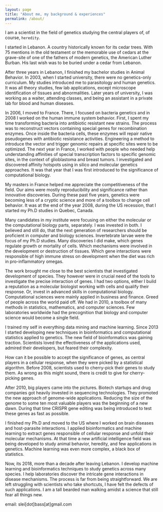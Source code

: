 ```yaml
---
layout: page
title: "About me, my background & experiences"
permalink: /about/
---
```


I am a scientist in the field of genetics studying the central players of, of course, `heredity`.

I started in Lebanon. A country historically known for its cedar trees.
With 75 mentions in the old testament or the memorable use of cedars at the grave-site of one of the fathers of modern genetics, the American Luther Burban.
His last wish was to be buried under a cedar from Lebanon.

After three years in Lebanon, I finished my bachelor studies in Animal Behavior.
In 2003, when I started university, there were no genetics-only curriculum.
My studies introduced me to parasitology and human genetics.
It was all theory studies, few lab applications, except microscope identification of tissues and abnormalities.
Later years of university, I was working as a waiter, attending classes, and being an assistant in a private lab for blood and human diseases.

In 2006, I moved to France.
There, I focused on bacteria genetics and in 2008 I worked on the human immune system behavior.
First, I spent my time transforming bacteria into antibiotic resistant new strains.
The process was to reconstruct vectors containing special genes for recombination enzymes.
Once inside the bacteria cells, these enzymes will repair native pseudogenes with antibiotic resistance activities.
Engineering a method to introduce the vector and trigger genomic repairs at specific sites were to be optimized.
The next year in France, I worked with people who needed help understanding affinities of special transcription factors to specific genomic sites, in the context of glioblastoma and breast tumors.
I investigated and discovered affinity hotspots using in silico and molecular genetics approaches.
It was that year that I was first introduced to the significance of computational biology.


My masters in France helped me appreciate the competitiveness of the field.
Our aims were mostly reproducibility and significance rather than innovative discoveries.
During these past five years, genetics were becoming less of a cryptic science and more of a toolbox to change cell behavior.
It was at the end of the year 2008, during the US recession, that I started my Ph.D studies in Quebec, Canada.


Many candidates in my institute were focusing on either the molecular or the computational biology parts, separately.
I was invested in both.
I believed and still do, that the next generation of researchers should be proficient in computer and biology sciences.
Invertebrate larvae were the focus of my Ph.D studies.
Many discoveries I did make, which genes regulate growth or mortality of cells.
Which mechanisms were involved in the development or destruction of tissues.
Which gene interactions were responsible of high immune stress on development when the diet was rich in pro-inflammatory omegas.


The work brought me close to the best scientists that investigated development of species.
They however were in crucial need of the tools to investigate the precise interaction of genes.
I had two options, either I build a reputation as a molecular biologist working with cells and qualify their response.
Or, invest in advanced skills in computational biology.
Computational sciences were mainly applied in business and finance.
Greed of people across the world paid off.
We had in 2010, a toolbox of many methods in statistics, mathematics, and computer sciences.
Few laboratories worldwide had the precognition that biology and computer science would become a single field.


I trained my self in everything data mining and machine learning.
Since 2013 I started developing new techniques in bioinformatics and computational statistics applied to genetics.
The new field of bioinformatics was gaining traction.
Scientists loved the effectiveness of the applications used, admired their developers, but feared their complexity.


How can it be possible to accept the significance of genes, as central players in a cellular response, when they were picked by a statistical algorithm.
Before 2008, scientists used to cherry-pick their genes to study them.
As wrong as this might sound, there is credit to give for cherry-picking genes.

After 2010, big players came into the pictures.
Biotech startups and drug companies got heavily invested in sequencing technologies.
They promoted the new approach of genome-wide applications.
Reducing the size of the genome to some ten most valuable players was the beginning of a new dawn.
During that time CRISPR gene editing was being introduced to test these genes as fast as possible.


I finished my Ph.D and moved to the US where I worked on brain diseases and host-parasite interactions.
I applied bioinformatics and machine learning to extract genes responsible of cellular response and unfold their molecular mechanisms.
At that time a new artificial intelligence field was being developed to study animal behavior, heredity, and few applications in genetics.
Machine learning was even more complex, a black box of statistics.

Now, its 2018, more than a decade after leaving Lebanon.
I develop machine learning and bioinformatics techniques to study genetics across many species.
I help laboratories discover the intricate gene interactions in disease mechanisms.
The process is far from being straightforward.
We are left struggling with scientists who take shortcuts, I have felt the defects of such applications.
I am a tall bearded man walking amidst a science that still fear all things new.



email: slei[dot]bass[at]gmail.com
